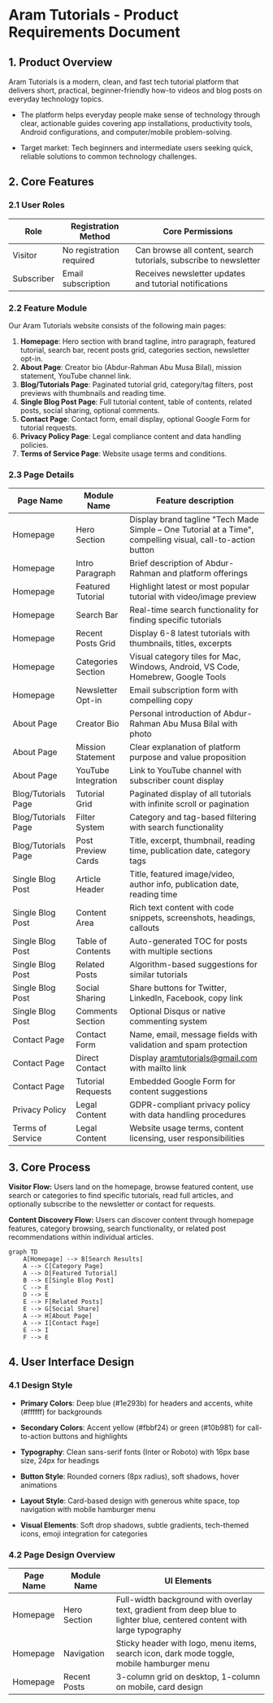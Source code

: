 # Aram Tutorials - Product Requirements Document

## 1. Product Overview

Aram Tutorials is a modern, clean, and fast tech tutorial platform that delivers short, practical, beginner-friendly how-to videos and blog posts on everyday technology topics.

- The platform helps everyday people make sense of technology through clear, actionable guides covering app installations, productivity tools, Android configurations, and computer/mobile problem-solving.

- Target market: Tech beginners and intermediate users seeking quick, reliable solutions to common technology challenges.

## 2. Core Features

### 2.1 User Roles

| Role       | Registration Method      | Core Permissions                                                  |
| ---------- | ------------------------ | ----------------------------------------------------------------- |
| Visitor    | No registration required | Can browse all content, search tutorials, subscribe to newsletter |
| Subscriber | Email subscription       | Receives newsletter updates and tutorial notifications            |

### 2.2 Feature Module

Our Aram Tutorials website consists of the following main pages:

1. **Homepage**: Hero section with brand tagline, intro paragraph, featured tutorial, search bar, recent posts grid, categories section, newsletter opt-in.
2. **About Page**: Creator bio (Abdur-Rahman Abu Musa Bilal), mission statement, YouTube channel link.
3. **Blog/Tutorials Page**: Paginated tutorial grid, category/tag filters, post previews with thumbnails and reading time.
4. **Single Blog Post Page**: Full tutorial content, table of contents, related posts, social sharing, optional comments.
5. **Contact Page**: Contact form, email display, optional Google Form for tutorial requests.
6. **Privacy Policy Page**: Legal compliance content and data handling policies.
7. **Terms of Service Page**: Website usage terms and conditions.

### 2.3 Page Details

| Page Name           | Module Name         | Feature description                                                                                         |
| ------------------- | ------------------- | ----------------------------------------------------------------------------------------------------------- |
| Homepage            | Hero Section        | Display brand tagline "Tech Made Simple – One Tutorial at a Time", compelling visual, call-to-action button |
| Homepage            | Intro Paragraph     | Brief description of Abdur-Rahman and platform offerings                                                    |
| Homepage            | Featured Tutorial   | Highlight latest or most popular tutorial with video/image preview                                          |
| Homepage            | Search Bar          | Real-time search functionality for finding specific tutorials                                               |
| Homepage            | Recent Posts Grid   | Display 6-8 latest tutorials with thumbnails, titles, excerpts                                              |
| Homepage            | Categories Section  | Visual category tiles for Mac, Windows, Android, VS Code, Homebrew, Google Tools                            |
| Homepage            | Newsletter Opt-in   | Email subscription form with compelling copy                                                                |
| About Page          | Creator Bio         | Personal introduction of Abdur-Rahman Abu Musa Bilal with photo                                             |
| About Page          | Mission Statement   | Clear explanation of platform purpose and value proposition                                                 |
| About Page          | YouTube Integration | Link to YouTube channel with subscriber count display                                                       |
| Blog/Tutorials Page | Tutorial Grid       | Paginated display of all tutorials with infinite scroll or pagination                                       |
| Blog/Tutorials Page | Filter System       | Category and tag-based filtering with search functionality                                                  |
| Blog/Tutorials Page | Post Preview Cards  | Title, excerpt, thumbnail, reading time, publication date, category tags                                    |
| Single Blog Post    | Article Header      | Title, featured image/video, author info, publication date, reading time                                    |
| Single Blog Post    | Content Area        | Rich text content with code snippets, screenshots, headings, callouts                                       |
| Single Blog Post    | Table of Contents   | Auto-generated TOC for posts with multiple sections                                                         |
| Single Blog Post    | Related Posts       | Algorithm-based suggestions for similar tutorials                                                           |
| Single Blog Post    | Social Sharing      | Share buttons for Twitter, LinkedIn, Facebook, copy link                                                    |
| Single Blog Post    | Comments Section    | Optional Disqus or native commenting system                                                                 |
| Contact Page        | Contact Form        | Name, email, message fields with validation and spam protection                                             |
| Contact Page        | Direct Contact      | Display <aramtutorials@gmail.com> with mailto link                                                          |
| Contact Page        | Tutorial Requests   | Embedded Google Form for content suggestions                                                                |
| Privacy Policy      | Legal Content       | GDPR-compliant privacy policy with data handling procedures                                                 |
| Terms of Service    | Legal Content       | Website usage terms, content licensing, user responsibilities                                               |

## 3. Core Process

**Visitor Flow:**
Users land on the homepage, browse featured content, use search or categories to find specific tutorials, read full articles, and optionally subscribe to the newsletter or contact for requests.

**Content Discovery Flow:**
Users can discover content through homepage features, category browsing, search functionality, or related post recommendations within individual articles.

```mermaid
graph TD
    A[Homepage] --> B[Search Results]
    A --> C[Category Page]
    A --> D[Featured Tutorial]
    B --> E[Single Blog Post]
    C --> E
    D --> E
    E --> F[Related Posts]
    E --> G[Social Share]
    A --> H[About Page]
    A --> I[Contact Page]
    E --> I
    F --> E
```

## 4. User Interface Design

### 4.1 Design Style

- **Primary Colors**: Deep blue (#1e293b) for headers and accents, white (#ffffff) for backgrounds

- **Secondary Colors**: Accent yellow (#fbbf24) or green (#10b981) for call-to-action buttons and highlights

- **Typography**: Clean sans-serif fonts (Inter or Roboto) with 16px base size, 24px for headings

- **Button Style**: Rounded corners (8px radius), soft shadows, hover animations

- **Layout Style**: Card-based design with generous white space, top navigation with mobile hamburger menu

- **Visual Elements**: Soft drop shadows, subtle gradients, tech-themed icons, emoji integration for categories

### 4.2 Page Design Overview

| Page Name | Module Name  | UI Elements                                                                                                              |
| --------- | ------------ | ------------------------------------------------------------------------------------------------------------------------ |
| Homepage  | Hero Section | Full-width background with overlay text, gradient from deep blue to lighter blue, centered content with large typography |
| Homepage  | Navigation   | Sticky header with logo, menu items, search icon, dark mode toggle, mobile hamburger menu                                |
| Homepage  | Recent Posts | 3-column grid on desktop, 1-column on mobile, card design                                                                |
